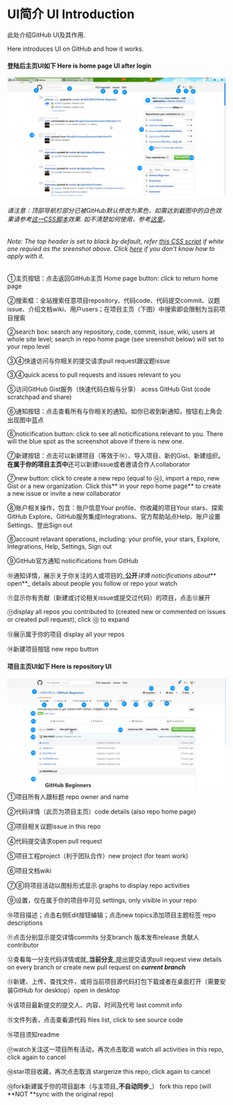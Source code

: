 # UI简介  UI Introduction

此处介绍GitHub UI及其作用.

Here introduces UI on GitHub and how it works.

#### 登陆后主页UI如下 Here is home page UI after login

![](./assets/2017-02-18_16-50-13.png)

###### 请注意：顶部导航栏部分已被GitHub默认修改为黑色，如需达到截图中的白色效果请参考[这一CSS脚本](https://userstyles.org/styles/138766/github-return-light-themed-header)效果. 如不清楚如何使用，参考[这里](https://userstyles.org/help/stylish)。

###### Note: The top header is set to black by default, refer [this CSS script](https://userstyles.org/styles/138766/github-return-light-themed-header) if white one requied as the sreenshot above. Click [here](https://userstyles.org/help/stylish) if you don't know how to apply with it.

①主页按钮：点击返回GitHub主页  Home page button: click to return home page

②搜索框：全站搜索任意项目repository、代码code、代码提交commit、议题issue、介绍文档wiki、用户users；在项目主页（下图）中搜索即会限制为当前项目搜索

②search box: search any repository, code, commit, issue, wiki, users at whole site level; search in repo home page \(see sreenshot below\) will set to your repo level

③④快速访问与你相关的提交请求pull request跟议题issue

③④quick acess to pull requests and issues relevant to you

⑤访问GitHub Gist服务（快速代码白板与分享）  acess GitHub Gist \(code scratchpad and share\)

⑥通知按钮：点击查看所有与你相关的通知。如你已收到新通知，按钮右上角会出现图中蓝点

⑥noticification button: click to see all noticifications relevant to you. There will the blue spot as the screenshot above if there is new one.

⑦新建按钮：点击可以新建项目（等效于⑭）、导入项目、新的Gist、新建组织。**在属于你的项目主页中**还可以新建issue或者邀请合作人collaborator

⑦new button: click to create a new repo \(equal to ⑭\), import a repo, new Gist or a new organization. Click this** in your repo home page** to create a new issue or invite a new collaborator

⑧账户相关操作，包含：账户信息Your profile、你收藏的项目Your stars、探索GitHub Explore、GitHub服务集成Integrations、官方帮助站点Help、账户设置Settings、登出Sign out

⑧account relavant operations, including: your profile, your stars, Explore, Integrations, Help, Settings, Sign out

⑨GitHub官方通知 noticifications from GitHub

⑩通知详情，展示关于你关注的人或项目的_**公开**_详情 noticifications about_** open**_ details about people you follow or repo your watch

⑪显示你有贡献（新建或讨论相关issue或提交过代码）的项目，点击⑫展开

⑪display all repos you contributed to \(created new or commented on issues or created pull request\), click ⑫ to expand

⑬展示属于你的项目 display all your repos

⑭新建项目按钮 new repo button

#### 项目主页UI如下 Here is repository UI

![](./assets/firefox_2017-02-18_18-42-27.png)①项目所有人跟标题 repo owner and name

②代码详情（此页为项目主页）code details \(also repo home page\)

③项目相关议题issue in this repo

④代码提交请求open pull request

⑤项目工程project（利于团队合作）new project \(for team work\)

⑥项目文档wiki

⑦⑧将项目活动以图标形式显示 graphs to display repo activities

⑨设置，仅在属于你的项目中可见 settings, only visible in your repo

⑩项目描述；点击右侧Edit按钮编辑；点击new topics添加项目主题标签 repo descriptions

⑪点击分别显示提交详情commits 分支branch 版本发布release 贡献人contributor

⑫查看每一分支代码详情或就_**当前分支**_提出提交请求pull request    view details on every branch or create new pull request on _**current branch**_

⑬新建、上传、查找文件，或将当前项目源代码打包下载或者在桌面打开（需要安装GitHub for desktop）open in desktop

⑭该项目最新提交的提交人、内容、时间及代号 last commit info

⑮文件列表，点击查看源代码   files list, click to see source code

⑯项目须知readme

⑰watch关注这一项目所有活动，再次点击取消 watch all activities in this repo, click again to cancel

⑱star项目收藏，再次点击取消 stargerize this repo, click again to cancel

⑲fork新建属于你的项目副本（与主项目_**不自动同步**_） fork this repo \(will **NOT **sync with the original repo\)

